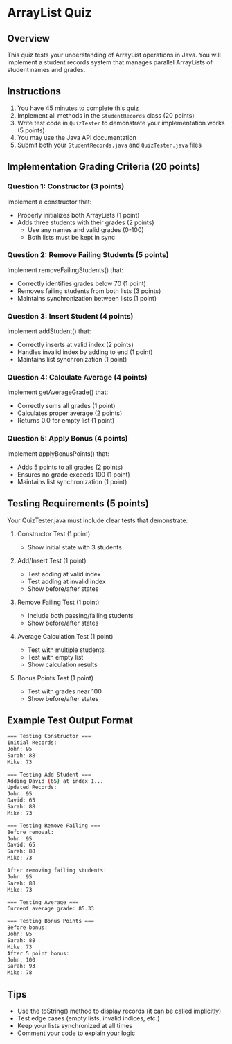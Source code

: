 # ArrayList Quiz

## Overview
This quiz tests your understanding of ArrayList operations in Java. You will implement a student records system that manages parallel ArrayLists of student names and grades.

## Instructions
1. You have 45 minutes to complete this quiz
2. Implement all methods in the `StudentRecords` class (20 points)
3. Write test code in `QuizTester` to demonstrate your implementation works (5 points)
4. You may use the Java API documentation
5. Submit both your `StudentRecords.java` and `QuizTester.java` files

## Implementation Grading Criteria (20 points)

### Question 1: Constructor (3 points)
Implement a constructor that:
- Properly initializes both ArrayLists (1 point)
- Adds three students with their grades (2 points)
  - Use any names and valid grades (0-100)
  - Both lists must be kept in sync

### Question 2: Remove Failing Students (5 points)
Implement removeFailingStudents() that:
- Correctly identifies grades below 70 (1 point)
- Removes failing students from both lists (3 points)
- Maintains synchronization between lists (1 point)

### Question 3: Insert Student (4 points)
Implement addStudent() that:
- Correctly inserts at valid index (2 points)
- Handles invalid index by adding to end (1 point)
- Maintains list synchronization (1 point)

### Question 4: Calculate Average (4 points)
Implement getAverageGrade() that:
- Correctly sums all grades (1 point)
- Calculates proper average (2 points)
- Returns 0.0 for empty list (1 point)

### Question 5: Apply Bonus (4 points)
Implement applyBonusPoints() that:
- Adds 5 points to all grades (2 points)
- Ensures no grade exceeds 100 (1 point)
- Maintains list synchronization (1 point)

## Testing Requirements (5 points)

Your QuizTester.java must include clear tests that demonstrate:

1. Constructor Test (1 point)
   - Show initial state with 3 students

2. Add/Insert Test (1 point)
   - Test adding at valid index
   - Test adding at invalid index
   - Show before/after states

3. Remove Failing Test (1 point)
   - Include both passing/failing students
   - Show before/after states

4. Average Calculation Test (1 point)
   - Test with multiple students
   - Test with empty list
   - Show calculation results

5. Bonus Points Test (1 point)
   - Test with grades near 100
   - Show before/after states

## Example Test Output Format
```bash
=== Testing Constructor ===
Initial Records:
John: 95
Sarah: 88
Mike: 73

=== Testing Add Student ===
Adding David (65) at index 1...
Updated Records:
John: 95
David: 65
Sarah: 88
Mike: 73

=== Testing Remove Failing ===
Before removal:
John: 95
David: 65
Sarah: 88
Mike: 73

After removing failing students:
John: 95
Sarah: 88
Mike: 73

=== Testing Average ===
Current average grade: 85.33

=== Testing Bonus Points ===
Before bonus:
John: 95
Sarah: 88
Mike: 73
After 5 point bonus:
John: 100
Sarah: 93
Mike: 78
```
## Tips
- Use the toString() method to display records (it can be called implicitly)
- Test edge cases (empty lists, invalid indices, etc.)
- Keep your lists synchronized at all times
- Comment your code to explain your logic